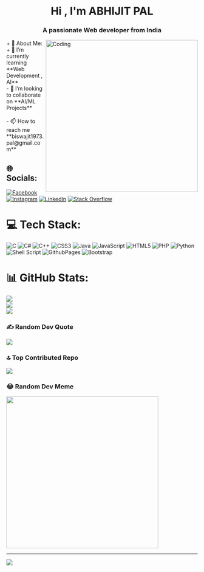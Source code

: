<h1 align ="center">Hi , I'm ABHIJIT PAL</h1>
<h3 align="center">A passionate Web developer from India</h3>

<img align="right" alt="Coding" width="400" src="https://cdnl.iconscout.com/lottie/premium/preview-watermark/web-development-4179004-3479083.mp4">
+ 💫 About Me:
+ 🌱 I’m currently learning **Web Development , AI**<br>- 👯 I’m looking to collaborate on **AI/ML Projects**<br><br>- 📫 How to reach me **biswajit1973.pal@gmail.com**


## 🌐 Socials:
[![Facebook](https://img.shields.io/badge/Facebook-%231877F2.svg?logo=Facebook&logoColor=white)](https://facebook.com/https://www.facebook.com/profile.php?id=100024226998396) [![Instagram](https://img.shields.io/badge/Instagram-%23E4405F.svg?logo=Instagram&logoColor=white)](https://instagram.com/https://www.instagram.com/gadai407?utm_source=qr&igsh=MXUyamRqdnc1cXp5Mw==) [![LinkedIn](https://img.shields.io/badge/LinkedIn-%230077B5.svg?logo=linkedin&logoColor=white)](https://linkedin.com/in/https://www.linkedin.com/in/abhijit-pal-666451227/) [![Stack Overflow](https://img.shields.io/badge/-Stackoverflow-FE7A16?logo=stack-overflow&logoColor=white)](https://stackoverflow.com/users/22125345) 

# 💻 Tech Stack:
![C](https://img.shields.io/badge/c-%2300599C.svg?style=plastic&logo=c&logoColor=white) ![C#](https://img.shields.io/badge/c%23-%23239120.svg?style=plastic&logo=csharp&logoColor=white) ![C++](https://img.shields.io/badge/c++-%2300599C.svg?style=plastic&logo=c%2B%2B&logoColor=white) ![CSS3](https://img.shields.io/badge/css3-%231572B6.svg?style=plastic&logo=css3&logoColor=white) ![Java](https://img.shields.io/badge/java-%23ED8B00.svg?style=plastic&logo=openjdk&logoColor=white) ![JavaScript](https://img.shields.io/badge/javascript-%23323330.svg?style=plastic&logo=javascript&logoColor=%23F7DF1E) ![HTML5](https://img.shields.io/badge/html5-%23E34F26.svg?style=plastic&logo=html5&logoColor=white) ![PHP](https://img.shields.io/badge/php-%23777BB4.svg?style=plastic&logo=php&logoColor=white) ![Python](https://img.shields.io/badge/python-3670A0?style=plastic&logo=python&logoColor=ffdd54) ![Shell Script](https://img.shields.io/badge/shell_script-%23121011.svg?style=plastic&logo=gnu-bash&logoColor=white) ![GithubPages](https://img.shields.io/badge/github%20pages-121013?style=plastic&logo=github&logoColor=white) ![Bootstrap](https://img.shields.io/badge/bootstrap-%238511FA.svg?style=plastic&logo=bootstrap&logoColor=white)
# 📊 GitHub Stats:
![](https://github-readme-stats.vercel.app/api?username=Gadai14&theme=dark&hide_border=true&include_all_commits=true&count_private=false)<br/>
![](https://github-readme-streak-stats.herokuapp.com/?user=Gadai14&theme=dark&hide_border=true)<br/>
![](https://github-readme-stats.vercel.app/api/top-langs/?username=Gadai14&theme=dark&hide_border=true&include_all_commits=true&count_private=false&layout=compact)

### ✍️ Random Dev Quote
![](https://quotes-github-readme.vercel.app/api?type=horizontal&theme=dark)

### 🔝 Top Contributed Repo
![](https://github-contributor-stats.vercel.app/api?username=Gadai14&limit=5&theme=dark&combine_all_yearly_contributions=true)

### 😂 Random Dev Meme
<img src='https://randommeme-five.vercel.app/' style="height: 400px;"/>

---
[![](https://visitcount.itsvg.in/api?id=Gadai14&icon=5&color=8)](https://visitcount.itsvg.in)

<!-- Proudly created with GPRM ( https://gprm.itsvg.in ) -->
